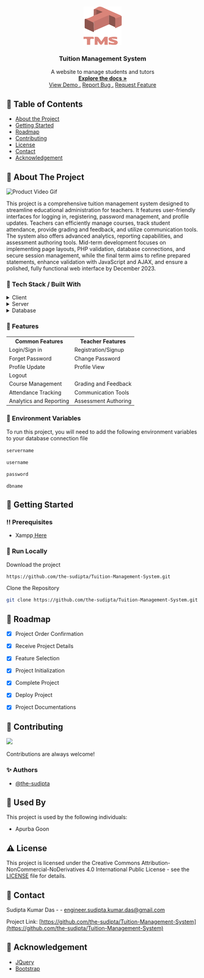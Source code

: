 <br/>
<div align="center">
<a href="#">
<img src="https://raw.githubusercontent.com/the-sudipta/Tuition-Management-System/main/DOCUMENTATIONS/images/Tuition%20management%20System%20Logo.png" alt="Logo" width="100" height="100">
</a>
<h3 align="center">Tuition Management System</h3>
<p align="center">
A website to manage students and tutors
<br/>
<a href="https://github.com/the-sudipta/Tuition-Management-System/raw/main/DOCUMENTATIONS/Project_Manual_Tuition-Management-System.pdf" download>
    <strong>Explore the docs »</strong>
</a>

<br/>
<a href="https://tuition-management-system.sudiptakumar.com/">View Demo .</a>  
<a href="https://github.com/the-sudipta/Tuition-Management-System/issues">Report Bug .</a>
<a href="https://github.com/the-sudipta/Tuition-Management-System/issues">Request Feature</a>
</p>
</div>

## :notebook_with_decorative_cover: Table of Contents

- [About the Project](#star2-about-the-project)
- [Getting Started](#toolbox-getting-started)
- [Roadmap](#compass-roadmap)
- [Contributing](#wave-contributing)
- [License](#warning-license)
- [Contact](#handshake-contact)
- [Acknowledgement](#gem-acknowledgement)

 ## :star2: About The Project

![Product Video Gif](https://github.com/the-sudipta/Tuition-Management-System/blob/main/DOCUMENTATIONS/images/Tuition%20management%20System%20trial.gif?raw=true?raw=true)

This project is a comprehensive tuition management system designed to streamline educational administration for teachers. 
It features user-friendly interfaces for logging in, registering, password management, and profile updates. Teachers can 
efficiently manage courses, track student attendance, provide grading and feedback, and utilize communication tools. The 
system also offers advanced analytics, reporting capabilities, and assessment authoring tools. Mid-term development focuses
on implementing page layouts, PHP validation, database connections, and secure session management, while the final term 
aims to refine prepared statements, enhance validation with JavaScript and AJAX, and ensure a polished, fully functional 
web interface by December 2023.


### :hammer: Tech Stack / Built With

<details> 
  <summary>Client</summary> 
  <ul>
    <li><a href="https://developer.mozilla.org/en-US/docs/Web/HTML">HTML</a></li>
    <li><a href="https://developer.mozilla.org/en-US/docs/Web/CSS">CSS</a></li>
    <li><a href="https://developer.mozilla.org/en-US/docs/Web/JavaScript">JavaScript</a></li>
  </ul> 
</details>

<details> 
  <summary>Server</summary> 
  <ul>
    <li><a href="https://www.php.net/">PHP</a></li>
  </ul> 
</details>

<details> 
  <summary>Database</summary> 
  <ul>
    <li><a href="https://www.mysql.com/">MySQL</a></li>
  </ul> 
</details>

### :dart: Features

<div align="center">
  <table>
    <tr>
      <th>Common Features</th>
      <th>Teacher Features</th>
    </tr>
    <tr>
      <td>Login/Sign in</td>
      <td>Registration/Signup</td>
    </tr>
    <tr>
      <td>Forget Password</td>
      <td>Change Password</td>
    </tr>
    <tr>
      <td>Profile Update</td>
      <td>Profile View</td>
    </tr>
    <tr>
      <td>Logout</td>
      <td></td>
    </tr>
    <tr>
      <td>Course Management</td>
      <td>Grading and Feedback</td>
    </tr>
    <tr>
      <td>Attendance Tracking</td>
      <td>Communication Tools</td>
    </tr>
    <tr>
      <td>Analytics and Reporting</td>
      <td>Assessment Authoring</td>
    </tr>
  </table>
</div>



### :key: Environment Variables
To run this project, you will need to add the following environment variables to your database connection file

`servername`


`username`


`password`


`dbname`


## :toolbox: Getting Started

### :bangbang: Prerequisites

- Xampp<a href="https://www.apachefriends.org/download.html"> Here</a>

### :running: Run Locally

Download the project

```bash
https://github.com/the-sudipta/Tuition-Management-System.git
```

Clone the Repository
```bash
git clone https://github.com/the-sudipta/Tuition-Management-System.git
```



## :compass: Roadmap


* [x] Project Order Confirmation
* [x] Receive Project Details
* [x] Feature Selection
* [x] Project Initialization
* [x] Complete Project
* [x] Deploy Project
* [x] Project Documentations


## :wave: Contributing

<a href="https://github.com/the-sudipta/Tuition-Management-System/graphs/contributors"> <img src="https://contrib.rocks/image?repo=Louis3797/awesome-readme-template" /> </a>

Contributions are always welcome!

### :sparkles: Authors
- [@the-sudipta](https://www.github.com/the-sudipta)

## :busts_in_silhouette: Used By

This project is used by the following individuals:

- Apurba Goon


## :warning: License

This project is licensed under the Creative Commons Attribution-NonCommercial-NoDerivatives 4.0 International Public License - see the [LICENSE](LICENSE) file for details.

## :handshake: Contact

Sudipta Kumar Das - - engineer.sudipta.kumar.das@gmail.com

Project Link: [https://github.com/the-sudipta/Tuition-Management-System](https://github.com/the-sudipta/Tuition-Management-System)

## :gem: Acknowledgement
- [JQuery](https://jquery.com/)
- [Bootstrap](https://getbootstrap.com/)